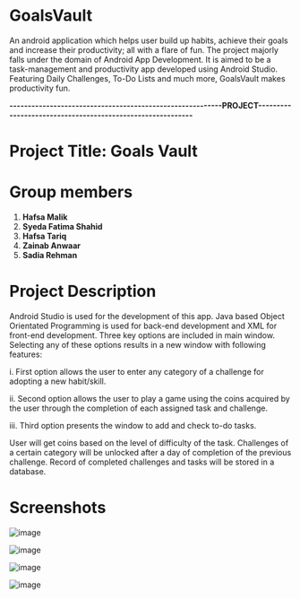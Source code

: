 # GoalsVault

An android application which helps user build up habits, achieve their goals and increase their productivity; all with a flare of fun. The project majorly falls under the domain of Android App Development. It is aimed to be a task-management and productivity app developed using Android Studio. Featuring Daily Challenges, To-Do Lists and much more, GoalsVault makes productivity fun. 

**----------------------------------------------------------PROJECT-----------------------------------------------------------**
 
# **Project Title: Goals Vault**


# **Group members**
  1) **Hafsa Malik**
  2) **Syeda Fatima Shahid**
  3) **Hafsa Tariq**
  4) **Zainab Anwaar**
  5) **Sadia Rehman**


# **Project Description**
Android Studio is used for the development of this app. Java based Object Orientated Programming is used for back-end development and XML for front-end development. Three key options are included in main window. Selecting any of these options results in a new window with following features:

i.	First option allows the user to enter any category of a challenge for adopting a new habit/skill.

ii.	Second option allows the user to play a game using the coins acquired by the user through the completion of each assigned task and challenge. 

iii.	Third option presents the window to add and check to-do tasks.

User will get coins based on the level of difficulty of the task. Challenges of a certain category will be unlocked after a day of completion of the previous challenge. Record of completed challenges and tasks will be stored in a database.


# **Screenshots**
![image](https://user-images.githubusercontent.com/76608263/148928662-165e35ab-047c-46bb-b88f-23abb7f6aeb3.png)

![image](https://user-images.githubusercontent.com/76608263/148929225-8408d292-799b-41d5-adca-ec17729ab737.png)

![image](https://user-images.githubusercontent.com/76608263/148929346-ea504d00-7fa0-474a-92aa-fccf24ff627d.png)

![image](https://user-images.githubusercontent.com/76608263/148929604-2d92e083-d341-46eb-ab66-c7fddff66a26.png)




